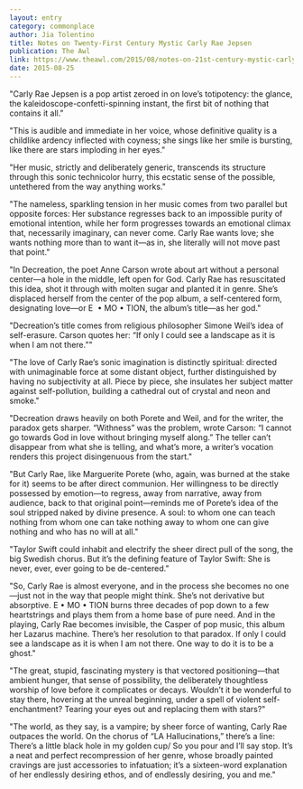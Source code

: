 ```yaml
---
layout: entry
category: commonplace
author: Jia Tolentino
title: Notes on Twenty-First Century Mystic Carly Rae Jepsen
publication: The Awl
link: https://www.theawl.com/2015/08/notes-on-21st-century-mystic-carly-rae-jepsen/
date: 2015-08-25
---
```


"Carly Rae Jepsen is a pop artist zeroed in on love’s totipotency: the glance, the kaleidoscope-confetti-spinning instant, the first bit of nothing that contains it all."

"This is audible and immediate in her voice, whose definitive quality is a childlike ardency inflected with coyness; she sings like her smile is bursting, like there are stars imploding in her eyes."

"Her music, strictly and deliberately generic, transcends its structure through this sonic technicolor hurry, this ecstatic sense of the possible, untethered from the way anything works."

"The nameless, sparkling tension in her music comes from two parallel but opposite forces: Her substance regresses back to an impossible purity of emotional intention, while her form progresses towards an emotional climax that, necessarily imaginary, can never come. Carly Rae wants love; she wants nothing more than to want it—as in, she literally will not move past that point."

"In Decreation, the poet Anne Carson wrote about art without a personal center—a hole in the middle, left open for God. Carly Rae has resuscitated this idea, shot it through with molten sugar and planted it in genre. She’s displaced herself from the center of the pop album, a self-centered form, designating love—or E  • MO • TION, the album’s title—as her god."

"Decreation’s title comes from religious philosopher Simone Weil’s idea of self-erasure. Carson quotes her: “If only I could see a landscape as it is when I am not there.”"

"The love of Carly Rae’s sonic imagination is distinctly spiritual: directed with unimaginable force at some distant object, further distinguished by having no subjectivity at all. Piece by piece, she insulates her subject matter against self-pollution, building a cathedral out of crystal and neon and smoke."

"Decreation draws heavily on both Porete and Weil, and for the writer, the paradox gets sharper. “Withness” was the problem, wrote Carson: “I cannot go towards God in love without bringing myself along.” The teller can’t disappear from what she is telling, and what’s more, a writer’s vocation renders this project disingenuous from the start."

"But Carly Rae, like Marguerite Porete (who, again, was burned at the stake for it) seems to be after direct communion. Her willingness to be directly possessed by emotion—to regress, away from narrative, away from audience, back to that original point—reminds me of Porete’s idea of the soul stripped naked by divine presence. A soul: to whom one can teach nothing from whom one can take nothing away to whom one can give nothing and who has no will at all."

"Taylor Swift could inhabit and electrify the sheer direct pull of the song, the big Swedish chorus. But it’s the defining feature of Taylor Swift: She is never, ever, ever going to be de-centered."

"So, Carly Rae is almost everyone, and in the process she becomes no one—just not in the way that people might think. She’s not derivative but absorptive. E • MO • TION burns three decades of pop down to a few heartstrings and plays them from a home base of pure need. And in the playing, Carly Rae becomes invisible, the Casper of pop music, this album her Lazarus machine. There’s her resolution to that paradox. If only I could see a landscape as it is when I am not there. One way to do it is to be a ghost."

"The great, stupid, fascinating mystery is that vectored positioning—that ambient hunger, that sense of possibility, the deliberately thoughtless worship of love before it complicates or decays. Wouldn’t it be wonderful to stay there, hovering at the unreal beginning, under a spell of violent self-enchantment? Tearing your eyes out and replacing them with stars?"

"The world, as they say, is a vampire; by sheer force of wanting, Carly Rae outpaces the world. On the chorus of “LA Hallucinations,” there’s a line: There’s a little black hole in my golden cup/ So you pour and I’ll say stop. It’s a neat and perfect recompression of her genre, whose broadly painted cravings are just accessories to infatuation; it’s a sixteen-word explanation of her endlessly desiring ethos, and of endlessly desiring, you and me."
